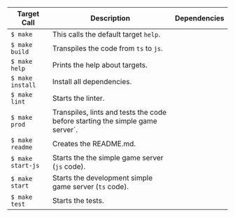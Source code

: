 Target Call | Description | Dependencies
---|---|---
`$ make` | This calls the default target `help`. |
`$ make build` | Transpiles the code from `ts` to `js`. |
`$ make help` | Prints the help about targets. |
`$ make install` | Install all dependencies. |
`$ make lint` | Starts the linter. |
`$ make prod` | Transpiles, lints and tests the code before starting the simple game server`. |
`$ make readme` | Creates the README.md. |
`$ make start-js` | Starts the the simple game server (`js` code). |
`$ make start` | Starts the development simple game server (`ts` code). |
`$ make test` | Starts the tests. |
